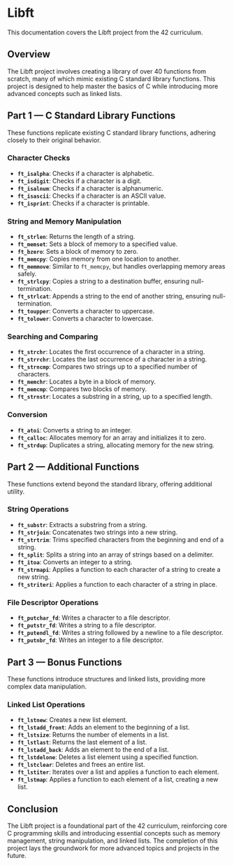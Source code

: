 # Libft

This documentation covers the Libft project from the 42 curriculum.

## Overview
The Libft project involves creating a library of over 40 functions from scratch, many of which mimic existing C standard library functions. This project is designed to help master the basics of C while introducing more advanced concepts such as linked lists.

## Part 1 — C Standard Library Functions
These functions replicate existing C standard library functions, adhering closely to their original behavior.

### Character Checks
- **`ft_isalpha`**: Checks if a character is alphabetic.
- **`ft_isdigit`**: Checks if a character is a digit.
- **`ft_isalnum`**: Checks if a character is alphanumeric.
- **`ft_isascii`**: Checks if a character is an ASCII value.
- **`ft_isprint`**: Checks if a character is printable.

### String and Memory Manipulation
- **`ft_strlen`**: Returns the length of a string.
- **`ft_memset`**: Sets a block of memory to a specified value.
- **`ft_bzero`**: Sets a block of memory to zero.
- **`ft_memcpy`**: Copies memory from one location to another.
- **`ft_memmove`**: Similar to `ft_memcpy`, but handles overlapping memory areas safely.
- **`ft_strlcpy`**: Copies a string to a destination buffer, ensuring null-termination.
- **`ft_strlcat`**: Appends a string to the end of another string, ensuring null-termination.
- **`ft_toupper`**: Converts a character to uppercase.
- **`ft_tolower`**: Converts a character to lowercase.

### Searching and Comparing
- **`ft_strchr`**: Locates the first occurrence of a character in a string.
- **`ft_strrchr`**: Locates the last occurrence of a character in a string.
- **`ft_strncmp`**: Compares two strings up to a specified number of characters.
- **`ft_memchr`**: Locates a byte in a block of memory.
- **`ft_memcmp`**: Compares two blocks of memory.
- **`ft_strnstr`**: Locates a substring in a string, up to a specified length.

### Conversion
- **`ft_atoi`**: Converts a string to an integer.
- **`ft_calloc`**: Allocates memory for an array and initializes it to zero.
- **`ft_strdup`**: Duplicates a string, allocating memory for the new string.

## Part 2 — Additional Functions
These functions extend beyond the standard library, offering additional utility.

### String Operations
- **`ft_substr`**: Extracts a substring from a string.
- **`ft_strjoin`**: Concatenates two strings into a new string.
- **`ft_strtrim`**: Trims specified characters from the beginning and end of a string.
- **`ft_split`**: Splits a string into an array of strings based on a delimiter.
- **`ft_itoa`**: Converts an integer to a string.
- **`ft_strmapi`**: Applies a function to each character of a string to create a new string.
- **`ft_striteri`**: Applies a function to each character of a string in place.

### File Descriptor Operations
- **`ft_putchar_fd`**: Writes a character to a file descriptor.
- **`ft_putstr_fd`**: Writes a string to a file descriptor.
- **`ft_putendl_fd`**: Writes a string followed by a newline to a file descriptor.
- **`ft_putnbr_fd`**: Writes an integer to a file descriptor.

## Part 3 — Bonus Functions
These functions introduce structures and linked lists, providing more complex data manipulation.

### Linked List Operations
- **`ft_lstnew`**: Creates a new list element.
- **`ft_lstadd_front`**: Adds an element to the beginning of a list.
- **`ft_lstsize`**: Returns the number of elements in a list.
- **`ft_lstlast`**: Returns the last element of a list.
- **`ft_lstadd_back`**: Adds an element to the end of a list.
- **`ft_lstdelone`**: Deletes a list element using a specified function.
- **`ft_lstclear`**: Deletes and frees an entire list.
- **`ft_lstiter`**: Iterates over a list and applies a function to each element.
- **`ft_lstmap`**: Applies a function to each element of a list, creating a new list.

## Conclusion
The Libft project is a foundational part of the 42 curriculum, reinforcing core C programming skills and introducing essential concepts such as memory management, string manipulation, and linked lists. The completion of this project lays the groundwork for more advanced topics and projects in the future.
